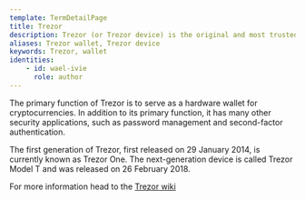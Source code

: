 ```yaml
---
template: TermDetailPage
title: Trezor
description: Trezor (or Trezor device) is the original and most trusted cryptocurrency hardware wallet designed and marketed by [SatoshiLabs](/en/terms/satoshi-labs.md).
aliases: Trezor wallet, Trezor device
keywords: Trezor, wallet
identities: 
    - id: wael-ivie
      role: author
---
```


The primary function of Trezor is to serve as a hardware wallet for cryptocurrencies. In addition to its primary function, it has many other security applications, such as password management and second-factor authentication.

The first generation of Trezor, first released on 29 January 2014, is currently known as Trezor One. The next-generation device is called Trezor Model T and was released on 26 February 2018.

For more information head to the [Trezor wiki](https://wiki.trezor.io/Trezor_device)